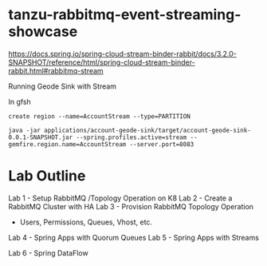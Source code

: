 # tanzu-rabbitmq-event-streaming-showcase


https://docs.spring.io/spring-cloud-stream-binder-rabbit/docs/3.2.0-SNAPSHOT/reference/html/spring-cloud-stream-binder-rabbit.html#rabbitmq-stream

Running Geode Sink with Stream

In gfsh

```shell
create region --name=AccountStream --type=PARTITION
```

```shell
java -jar applications/account-geode-sink/target/account-geode-sink-0.0.1-SNAPSHOT.jar --spring.profiles.active=stream --gemfire.region.name=AccountStream --server.port=8083 
```


# Lab Outline


Lab 1 - Setup RabbitMQ /Topology Operation on K8 
Lab 2 - Create a RabbitMQ Cluster with HA
Lab 3 - Provision RabbitMQ Topology Operation
- Users, Permissions, Queues, Vhost, etc.

Lab 4 - Spring Apps with Quorum Queues 
Lab 5 - Spring Apps with Streams


Lab 6 - Spring DataFlow
